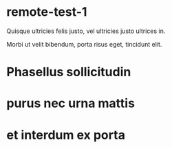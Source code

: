 # remote-test-1

Quisque ultricies felis justo, vel ultricies justo ultrices in.

Morbi ut velit bibendum, porta risus eget, tincidunt elit.

# Phasellus sollicitudin 
# purus nec urna mattis
# et interdum ex porta
